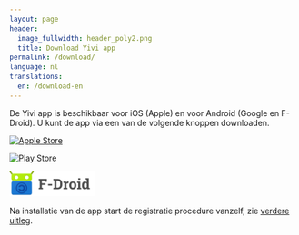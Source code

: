 ```yaml
---
layout: page
header:
  image_fullwidth: header_poly2.png
  title: Download Yivi app
permalink: /download/
language: nl
translations:
  en: /download-en
---
```


De Yivi app is beschikbaar voor iOS (Apple) en voor Android (Google en F-Droid). U kunt de app via een van de volgende knoppen downloaden.

<a href="https://apps.apple.com/nl/app/yivi/id1294092994" target="_blank"><img src="/images/app-store-badge.png" alt="Apple Store" width="150"></a>

<a href="https://play.google.com/store/apps/details?id=org.irmacard.cardemu" target="_blank"><img src="/images/google-play-badge.png" alt="Play Store" width="150"></a> 

<a href="https://f-droid.org/packages/org.irmacard.cardemu/" target="_blank"><img src="/images/fdroid-repository-badge.png" alt="F-Droid Repository" width="150"></a>


Na installatie van de app start de registratie procedure vanzelf,
zie [verdere uitleg](/irma-begin).
